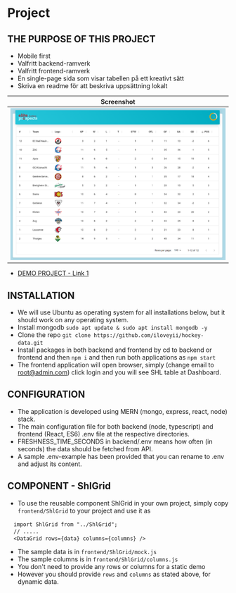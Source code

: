 # Project

## THE PURPOSE OF THIS PROJECT

- Mobile first
- Valfritt backend-ramverk
- Valfritt frontend-ramverk
- En single-page sida som visar tabellen på ett kreativt sätt
- Skriva en readme för att beskriva uppsättning lokalt

| Screenshot                                                                                 |
| ------------------------------------------------------------------------------------------ |
| ![hkr](https://github.com/iloveyii/hockey-data/blob/master/frontend/public/images/shl.png) |

- [DEMO PROJECT - Link 1](http://hkr-project.hopto.org:7700)

## INSTALLATION

- We will use Ubuntu as operating system for all installations below, but it should work on any operating system.
- Install mongodb `sudo apt update & sudo apt install mongodb -y`
- Clone the repo `git clone https://github.com/iloveyii/hockey-data.git`
- Install packages in both backend and frontend by cd to backend or frontend and then `npm i` and then run both applications as `npm start`
- The frontend application will open browser, simply (change email to root@admin.com) click login and you will see SHL table at Dashboard.

## CONFIGURATION

- The application is developed using MERN (mongo, express, react, node) stack.
- The main configuration file for both backend (node, typescript) and frontend (React, ES6) .env file at the respective directories.
- FRESHNESS_TIME_SECONDS in backend/.env means how often (in seconds) the data should be fetched from API.
- A sample .env-example has been provided that you can rename to .env and adjust its content.

## COMPONENT - ShlGrid

- To use the reusable component ShlGrid in your own project, simply copy `frontend/ShlGrid` to your project and use it as

```
  import ShlGrid from "../ShlGrid";
  // .....
  <DataGrid rows={data} columns={columns} />
```

- The sample data is in `frontend/ShlGrid/mock.js`
- The sample columns is in `frontend/ShlGrid/columns.js`
- You don't need to provide any rows or columns for a static demo
- However you should provide `rows` and `columns` as stated above, for dynamic data.

